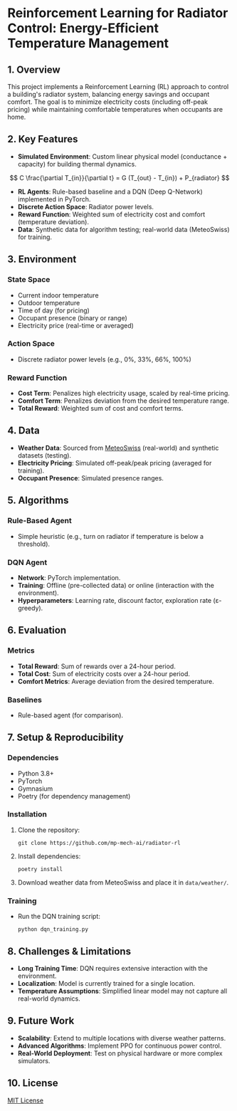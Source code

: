 # Reinforcement Learning for Radiator Control: Energy-Efficient Temperature Management

## 1. Overview

This project implements a Reinforcement Learning (RL) approach to control a building's radiator system, balancing energy savings and occupant comfort. The goal is to minimize electricity costs (including off-peak pricing) while maintaining comfortable temperatures when occupants are home.

## 2. Key Features

- **Simulated Environment**: Custom linear physical model (conductance + capacity) for building thermal dynamics.

$$
 C \frac{\partial T_{in}}{\partial t} = G (T_{out} - T_{in}) + P_{radiator}
$$

- **RL Agents**: Rule-based baseline and a DQN (Deep Q-Network) implemented in PyTorch.
- **Discrete Action Space**: Radiator power levels.
- **Reward Function**: Weighted sum of electricity cost and comfort (temperature deviation).
- **Data**: Synthetic data for algorithm testing; real-world data (MeteoSwiss) for training.

## 3. Environment

### State Space

- Current indoor temperature
- Outdoor temperature
- Time of day (for pricing)
- Occupant presence (binary or range)
- Electricity price (real-time or averaged)

### Action Space

- Discrete radiator power levels (e.g., 0%, 33%, 66%, 100%)

### Reward Function

- **Cost Term**: Penalizes high electricity usage, scaled by real-time pricing.
- **Comfort Term**: Penalizes deviation from the desired temperature range.
- **Total Reward**: Weighted sum of cost and comfort terms.

## 4. Data

- **Weather Data**: Sourced from [MeteoSwiss](https://www.meteoswiss.admin.ch/) (real-world) and synthetic datasets (testing).
- **Electricity Pricing**: Simulated off-peak/peak pricing (averaged for training).
- **Occupant Presence**: Simulated presence ranges.

## 5. Algorithms

### Rule-Based Agent

- Simple heuristic (e.g., turn on radiator if temperature is below a threshold).

### DQN Agent

- **Network**: PyTorch implementation.
- **Training**: Offline (pre-collected data) or online (interaction with the environment).
- **Hyperparameters**: Learning rate, discount factor, exploration rate (ε-greedy).

## 6. Evaluation

### Metrics

- **Total Reward**: Sum of rewards over a 24-hour period.
- **Total Cost**: Sum of electricity costs over a 24-hour period.
- **Comfort Metrics**: Average deviation from the desired temperature.

### Baselines

- Rule-based agent (for comparison).

## 7. Setup & Reproducibility

### Dependencies

- Python 3.8+
- PyTorch
- Gymnasium
- Poetry (for dependency management)

### Installation

1. Clone the repository:
   ```
   git clone https://github.com/mp-mech-ai/radiator-rl
   ```
2. Install dependencies:
   ```
   poetry install
   ```
3. Download weather data from MeteoSwiss and place it in `data/weather/`.

### Training

- Run the DQN training script:
  ```
  python dqn_training.py
  ```

## 8. Challenges & Limitations

- **Long Training Time**: DQN requires extensive interaction with the environment.
- **Localization**: Model is currently trained for a single location.
- **Temperature Assumptions**: Simplified linear model may not capture all real-world dynamics.

## 9. Future Work

- **Scalability**: Extend to multiple locations with diverse weather patterns.
- **Advanced Algorithms**: Implement PPO for continuous power control.
- **Real-World Deployment**: Test on physical hardware or more complex simulators.

## 10. License

[MIT License](LICENSE)
